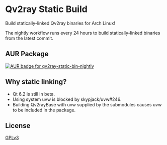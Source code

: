 # Qv2ray Static Build

Build statically-linked Qv2ray binaries for Arch Linux!

The nightly workflow runs every 24 hours to build statically-linked binaries from the latest commit.

## AUR Package

[![AUR badge for qv2ray-static-bin-nightly](https://img.shields.io/aur/version/qv2ray-static-bin-nightly?label=qv2ray-static-bin-nightly)](https://aur.archlinux.org/packages/qv2ray-static-bin-nightly/)

## Why static linking?

- Qt 6.2 is still in beta.
- Using system uvw is blocked by skypjack/uvw#246.
- Building Qv2rayBase with uvw supplied by the submodules causes uvw to be included in the package.

## License

[GPLv3](LICENSE)
